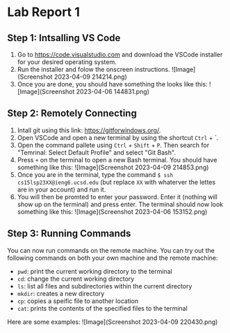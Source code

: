 # Lab Report 1
## Step 1: Intsalling VS Code
1. Go to <https://code.visualstudio.com> and download the VSCode installer for your desired operating system.
2. Run the installer and folow the onscreen instructions.
![Image](Screenshot 2023-04-09 214214.png)
3. Once you are done, you should have something the looks like this:
![Image](Screenshot 2023-04-06 144831.png)

## Step 2: Remotely Connecting
1. Intall git using this link: <https://gitforwindows.org/>.
2. Open VSCode and open a new terminal by using the shortcut `Ctrl` + `.
3. Open the command pallete using `Ctrl` + `Shift` + `P`. Then search for "Temrinal: Select Default Profile" and select "Git Bash".
4. Press `+` on the terminal to open a new Bash terminal. You should have something like this:
![Image](Screenshot 2023-04-09 214853.png)
5. Once you are in the terminal, type the command `$ ssh cs15lsp23XX@ieng6.ucsd.edu` (but replace `XX` with whaterver the lettes are in your account) and run it.
6. You will then be promted to enter your password. Enter it (nothing will show up on the terminal) and press enter. The terminal should now look something like this:
![Image](Screenshot 2023-04-06 153152.png)

## Step 3: Running Commands
You can now run commands on the remote machine. You can try out the following commands on both your own machine and the remote machine:
- `pwd`: print the current working directory to the terminal
- `cd`: change the current working directory
- `ls`: list all files and subdirectories within the current directory
- `mkdir`: creates a new directory
- `cp`: copies a speific file to another location
- `cat`: prints the contents of the specified files to the terminal

Here are some examples:
![Image](Screenshot 2023-04-09 220430.png)
